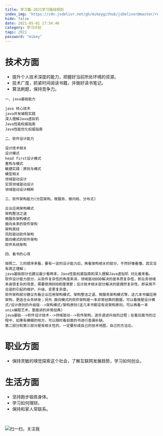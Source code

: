 ```yaml
---
title: 学习篇-2021学习路线规划
index_img: 'https://cdn.jsdelivr.net/gh/mikeygithub/jsDeliver@master/resource/img/xxjh.jpeg'
hide: false
date: 2021-05-01 17:54:46
category: 学习计划
tags: 2021
password: "mikey"
---
```


# 技术方面

- 提升个人技术深度的能力，把握好当前所处环境的资源。
- 技术广度，抓紧时间阅读书籍，并做好读书笔记。
- 算法刷题，保持竞争力。

```text
一、java基础能力

java 核心技术
java并发编程实践
深入理解Java虚拟机
Java性能权威指南
Java性能优化权威指南

二、软件设计能力

设计技术相关
设计模式
head first设计模式
重构与模式
敏捷实践：原则与模式
模型相关
领域驱动设计
实现领域驱动设计
领域驱动设计精粹

三、软件架构能力(分层架构、微服务、微内核、分布式)

企业应用架构模式
架构整洁之道
微服务架构模式
面向未来的软件架构
架构真经
风险驱动软件架构
面向模式的软件架构
软件系统架构

四、看书的心得

按照二、三的顺序来看，要有一定的设计能力后，再看架构相关的部分，不然好像看懂，其实没有真正理解；
java基础部分也建议最少看两本，Java性能权威指南和深入理解Java虚拟机 对比着来看。
软件设计能力部分，从软件复杂性的角度来讲，领域驱动DDD解决的是本质复杂性，即业务领域本身很复杂的场景，需要使用DDD梳理清楚；设计技术相关部分解决的是偶然复杂性，即采用不合适的引起的维护、升级、变更复杂度。
软件架构部分建议先看企业应用架构模式、架构整洁之道、微服务架构模式等，这几本书偏应用架构，更适合业务研发；另外 面向模式的软件架构是一本非常经典的数据，可以看做是设计模式/设计原则的升级版-->架构模式/架构原则(这几本书都没有说架构原则，可以再看一本 unix编程艺术，里面讲的非常经典)
java基础-->软件设计技术-->领域驱动-->软件架构，逐步递进升级的过程；在看后面书的过程中，如果有模糊的地方，可以随时看前面的书进行查漏补缺。
第二部分和第三部分是有相关性的，一定要形成自己的技术地图，自己的方法论。
```

# 职业方面

- 保持灵敏的嗅觉探索这个社会，了解互联网发展趋势，学习如何创业。
  
# 生活方面

- 坚持跑步锻炼身体。
- 学习如何理财。
- 保持和家人常联系。
<br/>


![扫一扫，关注我](https://cdn.jsdelivr.net/gh/mikeygithub/jsDeliver@master/resource/img/wechat.jpg)